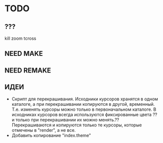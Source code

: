 TODO
====


## ???
kill
zoom
tcross


## NEED MAKE


## NEED REMAKE


## ИДЕИ
* Скрипт для перекрашивания.
  Исходники курсоров хранятся в одном каталоге,
  а при перекрашивании копируются в другой, временный.
  Т.е. изменять курсоры можно только в первоначальном каталоге.
  В исходниках курсоров всегда используются фиксированные цвета
  ??и только при перекрашивании их можно менять.??
  Перекрашиваются и копируются только те курсоры,
  которые отмечены в "render", а не все.
* Добавить копирование "index.theme"
